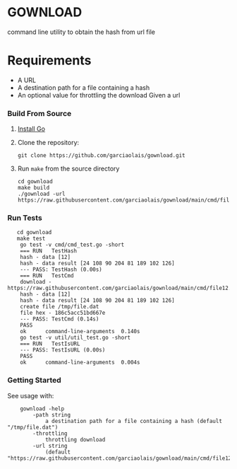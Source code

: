 # GOWNLOAD
command line utility to obtain the hash from url file

# Requirements
* A URL
* A destination path for a file containing a hash
* An optional value for throttling the download Given a url

### Build From Source

1. [Install Go](https://golang.org/doc/install)
2. Clone the repository:

   ```shell
   git clone https://github.com/garciaolais/gownload.git
   ```

3. Run `make` from the source directory

   ```shell
   cd gownload
   make build
   ./gownload -url https://raw.githubusercontent.com/garciaolais/gownload/main/cmd/file12.dat
   ```
### Run Tests

```shell
   cd gownload
   make test
    go test -v cmd/cmd_test.go -short
    === RUN   TestHash
    hash - data [12]
    hash - data result [24 108 90 204 81 189 102 126]
    --- PASS: TestHash (0.00s)
    === RUN   TestCmd
    download - https://raw.githubusercontent.com/garciaolais/gownload/main/cmd/file12.dat
    hash - data [12]
    hash - data result [24 108 90 204 81 189 102 126]
    create file /tmp/file.dat
    file hex - 186c5acc51bd667e
    --- PASS: TestCmd (0.14s)
    PASS
    ok      command-line-arguments  0.140s
    go test -v util/util_test.go -short
    === RUN   TestIsURL
    --- PASS: TestIsURL (0.00s)
    PASS
    ok      command-line-arguments  0.004s
```
### Getting Started

See usage with:
```shell   
    gownload -help
        -path string      
            a destination path for a file containing a hash (default "/tmp/file.dat")
        -throttling
            throttling download
        -url string
            (default "https://raw.githubusercontent.com/garciaolais/gownload/main/cmd/file12.dat")
```